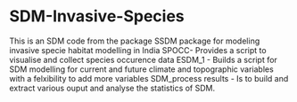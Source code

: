 # SDM-Invasive-Species
This is an SDM code from the package SSDM package for modeling invasive specie habitat modelling in India
SPOCC- Provides a script to visualise and collect species occurence data
ESDM_1 - Builds a script for SDM modelling for current and future climate and topographic variables with a felxibility to add more variables
SDM_process results - Is to build and extract various ouput and analyse the statistics of SDM.

